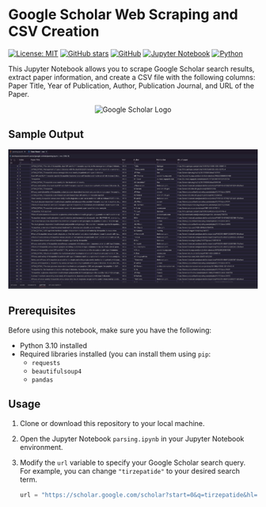 # Google Scholar Web Scraping and CSV Creation
[![License: MIT](https://img.shields.io/badge/License-MIT-yellow.svg)](https://opensource.org/licenses/MIT)
[![GitHub stars](https://img.shields.io/github/stars/mirsadra/google-scholar-parser.svg)](https://github.com/mirsadra/google-scholar-parser/stargazers)
[![GitHub](https://img.shields.io/badge/GitHub-%23121011.svg?style=flat&logo=github&logoColor=white)](https://github.com/mirsadra/google-scholar-parser)
[![Jupyter Notebook](https://img.shields.io/badge/Jupyter-Notebook-orange.svg?style=flat&logo=jupyter&logoColor=white)](https://jupyter.org/)
[![Python](https://img.shields.io/badge/Python-3670A0?style=flat&logo=python&logoColor=ffdd54)](https://www.python.org/)

This Jupyter Notebook allows you to scrape Google Scholar search results, extract paper information, and create a CSV file with the following columns: Paper Title, Year of Publication, Author, Publication Journal, and URL of the Paper.

<!-- Add Google Scholar Logo -->
<p align="center">
  <img src="https://upload.wikimedia.org/wikipedia/commons/thumb/c/c7/Google_Scholar_logo.svg/1024px-Google_Scholar_logo.svg.png?20200110094142" alt="Google Scholar Logo" width="200">
</p>

## Sample Output
![Sample Table](table.png)

## Prerequisites

Before using this notebook, make sure you have the following:

- Python 3.10 installed
- Required libraries installed (you can install them using `pip`:
  - `requests`
  - `beautifulsoup4`
  - `pandas`

## Usage

1. Clone or download this repository to your local machine.

2. Open the Jupyter Notebook `parsing.ipynb` in your Jupyter Notebook environment.

3. Modify the `url` variable to specify your Google Scholar search query. For example, you can change `"tirzepatide"` to your desired search term.

   ```python
   url = "https://scholar.google.com/scholar?start=0&q=tirzepatide&hl=en&as_sdt=0,5"
